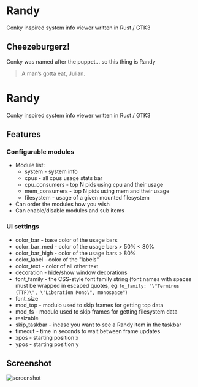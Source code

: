# Randy
Conky inspired system info viewer written in Rust / GTK3

## Cheezeburgerz!
Conky was named after the puppet... so this thing is Randy
> A man’s gotta eat, Julian.

# Randy
Conky inspired system info viewer written in Rust / GTK3

## Features

### Configurable modules
* Module list:
  * system - system info
  * cpus - all cpus usage stats bar
  * cpu_consumers - top N pids using cpu and their usage
  * mem_consumers - top N pids using mem and their usage
  * filesystem - usage of a given mounted filesystem
* Can order the modules how you wish
* Can enable/disable modules and sub items

### UI settings
* color_bar - base color of the usage bars
* color_bar_med - color of the usage bars > 50% < 80%
* color_bar_high - color of the usage bars > 80%
* color_label - color of the "labels"
* color_text - color of all other text
* decoration - hide/show window decorations
* font_family - the CSS-style font family string (font names with spaces must be wrapped in escaped quotes, eg `fo_family: "\"Terminus (TTF)\", \"Liberation Mono\", monospace"`)
* font_size
* mod_top - modulo used to skip frames for getting top data
* mod_fs - modulo used to skip frames for getting filesystem data
* resizable
* skip_taskbar - incase you want to see a Randy item in the taskbar
* timeout - time in seconds to wait between frame updates
* xpos - starting position x
* ypos - starting position y

## Screenshot
![screenshot](https://raw.githubusercontent.com/iphands/ronky/main/assets/screenshot.png)
